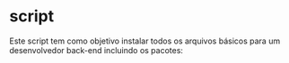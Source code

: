 # script
Este script tem como objetivo instalar todos os arquivos básicos para um desenvolvedor back-end incluindo os pacotes:

